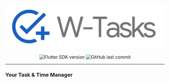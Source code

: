 ![wtasks-icon-bg](/assets/_readme/wtasks-icon-bg.png)

<p align="center">
    <img alt="Flutter SDK version" src="https://img.shields.io/badge/Flutter%20SDK-3.0.0--stable-brightgreen?style=flat-square&logo=Flutter&logoColor=39CEFD">
    <img alt="GitHub last commit" src="https://img.shields.io/github/last-commit/davidli218/W-Tasks?style=flat-square">
</p>

---

### Your Task & Time Manager